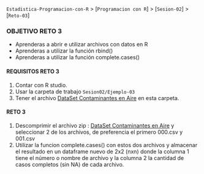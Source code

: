 `Estadistica-Programacion-con-R` > [`Programacion con R`] > [`Sesion-02`] > [`Reto-03`] 

### OBJETIVO RETO 3
- Aprenderas a abrir e utilizar archivos con datos en R
- Aprenderas a utilizar la función rbind()
- Aprenderas a utilizar la función complete.cases()

#### REQUISITOS RETO 3
1. Contar con R studio.
2. Usar la carpeta de trabajo `Sesion02/Ejemplo-03`
3. Tener el archivo [DataSet Contaminantes en Aire](../Dataset/rprog_data_specdata.zip) en esta carpeta.

#### RETO 3
1. Descomprimir el archivo zip :  [DataSet Contaminantes en Aire](../Dataset/rprog_data_specdata.zip) y seleccionar 2 de los archivos, de preferencia el primero 000.csv y 001.csv
2. Utilizar la funcion complete.cases() con estos dos archivos y almacenar el resultado en un dataframe nuevo de 2x2 (nxn) donde la columna 1 tiene el número o nombre de archivo y la columna 2 la cantidad de casos completos (sin NA) de cada archivo.

